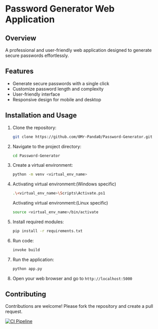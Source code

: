 # Password Generator Web Application

## Overview
A professional and user-friendly web application designed to generate secure passwords effortlessly.

## Features
- Generate secure passwords with a single click
- Customize password length and complexity
- User-friendly interface
- Responsive design for mobile and desktop

## Installation and Usage
1. Clone the repository:
    ```bash
    git clone https://github.com/0Mr-Panda0/Password-Generator.git
    ```
2. Navigate to the project directory:
    ```bash
    cd Password-Generator
    ```
3. Create a virtual environment:
    ```bash
    python -m venv <virtual_env_name>
    ```
4. Activating virtual environment:(Windows specific)
    ```bash
    .\<virtual_env_name>\Scripts\Activate.ps1
    ```
    Activating virtual environment:(Linux specific)
    ```bash
    source <virtual_env_name>/bin/activate
    ```
5. Install required modules:
    ```bash
    pip install -r requirements.txt 

6. Run code:
    ```bash
    invoke build
    ```
7. Run the application:
    ```bash
    python app.py
    ```
8. Open your web browser and go to `http://localhost:5000`

## Contributing
Contributions are welcome! Please fork the repository and create a pull request.


[![CI Pipeline](https://github.com/0Mr-Panda0/Password-Generator/actions/workflows/main.yml/badge.svg)](https://github.com/0Mr-Panda0/Password-Generator/actions/workflows/main.yml)
